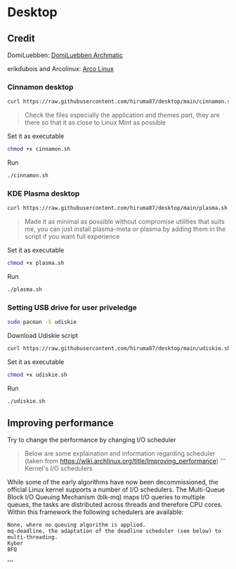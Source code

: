 # Desktop
## Credit
DomiLuebben: [DomiLuebben Archmatic](https://github.com/DomiLuebben/ArchMatic)

erikdubois and Arcolinux: [Arco Linux](https://github.com/arcolinuxd)

### Cinnamon desktop
```bash
curl https://raw.githubusercontent.com/hiruma87/desktop/main/cinnamon.sh -o cinnamon.sh
```
> Check the files especially the application and themes part, they are there so that it as close to Linux Mint as possible

Set it as executable
```bash
chmod +x cinnamon.sh
```
Run
```bash
./cinnamon.sh
```
### KDE Plasma desktop
```bash
curl https://raw.githubusercontent.com/hiruma87/desktop/main/plasma.sh -o plasma.sh
```
> Made it as minimal as possible without compromise utilities that suits me, you can just install plasma-meta or plasma by adding them in the script if you want full experience

Set it as executable
```bash
chmod +x plasma.sh
```
Run
```bash
./plasma.sh
```

### Setting USB drive for user priveledge
```bash
sudo pacman -S udiskie
```
Download Udiskie script
```bash
curl https://raw.githubusercontent.com/hiruma87/desktop/main/udiskie.sh -o udiskie.sh
```
Set it as executable
```bash
chmod +x udiskie.sh
```
Run
```bash
./udiskie.sh
```

## Improving performance
Try to change the performance by changing I/O scheduler
> Below are some explaination and information regarding scheduler (taken from https://wiki.archlinux.org/title/Improving_performance)
'''
Kernel's I/O schedulers

While some of the early algorithms have now been decommissioned, the official Linux kernel supports a number of I/O schedulers. The Multi-Queue Block I/O Queuing Mechanism (blk-mq) maps I/O queries to multiple queues, the tasks are distributed across threads and therefore CPU cores. Within this framework the following schedulers are available:

    None, where no queuing algorithm is applied.
    mq-deadline, the adaptation of the deadline scheduler (see below) to multi-threading.
    Kyber
    BFQ
  '''
